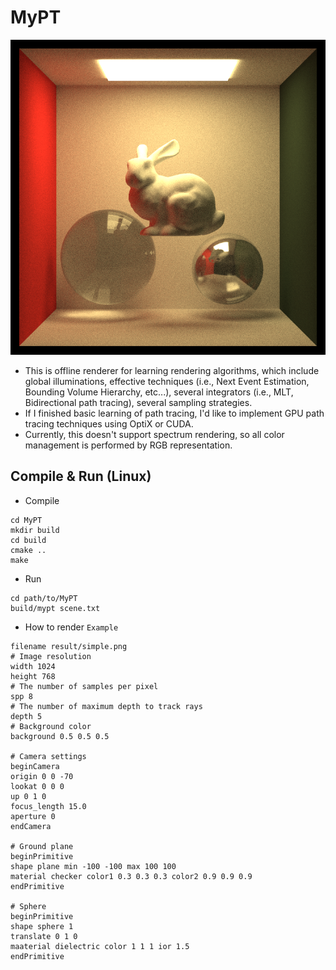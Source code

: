 # MyPT

![current_thumbnail](result/result.png)

- This is offline renderer for learning rendering algorithms, which include global illuminations, effective techniques (i.e., Next Event Estimation, Bounding Volume Hierarchy, etc...), several integrators (i.e., MLT, Bidirectional path tracing), several sampling strategies.
- If I finished basic learning of path tracing, I'd like to implement GPU path tracing techniques using OptiX or CUDA.
- Currently, this doesn't support spectrum rendering, so all color management is performed by RGB representation.

## Compile & Run (Linux)

- Compile 
```
cd MyPT
mkdir build 
cd build
cmake ..
make
```

- Run
```
cd path/to/MyPT
build/mypt scene.txt
```

- How to render
`Example`
```
filename result/simple.png
# Image resolution
width 1024
height 768
# The number of samples per pixel
spp 8 
# The number of maximum depth to track rays
depth 5
# Background color
background 0.5 0.5 0.5

# Camera settings
beginCamera
origin 0 0 -70
lookat 0 0 0 
up 0 1 0
focus_length 15.0
aperture 0
endCamera

# Ground plane
beginPrimitive 
shape plane min -100 -100 max 100 100
material checker color1 0.3 0.3 0.3 color2 0.9 0.9 0.9
endPrimitive

# Sphere
beginPrimitive
shape sphere 1
translate 0 1 0
maaterial dielectric color 1 1 1 ior 1.5
endPrimitive
```